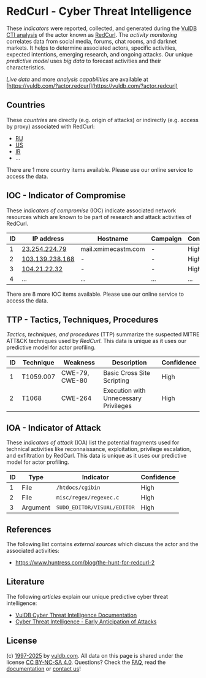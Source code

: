 # RedCurl - Cyber Threat Intelligence

These _indicators_ were reported, collected, and generated during the [VulDB CTI analysis](https://vuldb.com/?kb.cti) of the actor known as [RedCurl](https://vuldb.com/?actor.redcurl). The _activity monitoring_ correlates data from social media, forums, chat rooms, and darknet markets. It helps to determine associated actors, specific activities, expected intentions, emerging research, and ongoing attacks. Our unique _predictive model_ uses _big data_ to forecast activities and their characteristics.

_Live data_ and more _analysis capabilities_ are available at [https://vuldb.com/?actor.redcurl](https://vuldb.com/?actor.redcurl)

## Countries

These _countries_ are directly (e.g. origin of attacks) or indirectly (e.g. access by proxy) associated with RedCurl:

* [RU](https://vuldb.com/?country.ru)
* [US](https://vuldb.com/?country.us)
* [IR](https://vuldb.com/?country.ir)
* ...

There are 1 more country items available. Please use our online service to access the data.

## IOC - Indicator of Compromise

These _indicators of compromise_ (IOC) indicate associated network resources which are known to be part of research and attack activities of RedCurl.

ID | IP address | Hostname | Campaign | Confidence
-- | ---------- | -------- | -------- | ----------
1 | [23.254.224.79](https://vuldb.com/?ip.23.254.224.79) | mail.xmimecastm.com | - | High
2 | [103.139.238.168](https://vuldb.com/?ip.103.139.238.168) | - | - | High
3 | [104.21.22.32](https://vuldb.com/?ip.104.21.22.32) | - | - | High
4 | ... | ... | ... | ...

There are 8 more IOC items available. Please use our online service to access the data.

## TTP - Tactics, Techniques, Procedures

_Tactics, techniques, and procedures_ (TTP) summarize the suspected MITRE ATT&CK techniques used by _RedCurl_. This data is unique as it uses our predictive model for actor profiling.

ID | Technique | Weakness | Description | Confidence
-- | --------- | -------- | ----------- | ----------
1 | T1059.007 | CWE-79, CWE-80 | Basic Cross Site Scripting | High
2 | T1068 | CWE-264 | Execution with Unnecessary Privileges | High

## IOA - Indicator of Attack

These _indicators of attack_ (IOA) list the potential fragments used for technical activities like reconnaissance, exploitation, privilege escalation, and exfiltration by RedCurl. This data is unique as it uses our predictive model for actor profiling.

ID | Type | Indicator | Confidence
-- | ---- | --------- | ----------
1 | File | `/htdocs/cgibin` | High
2 | File | `misc/regex/regexec.c` | High
3 | Argument | `SUDO_EDITOR/VISUAL/EDITOR` | High

## References

The following list contains _external sources_ which discuss the actor and the associated activities:

* https://www.huntress.com/blog/the-hunt-for-redcurl-2

## Literature

The following _articles_ explain our unique predictive cyber threat intelligence:

* [VulDB Cyber Threat Intelligence Documentation](https://vuldb.com/?kb.cti)
* [Cyber Threat Intelligence - Early Anticipation of Attacks](https://www.scip.ch/en/?labs.20201022)

## License

(c) [1997-2025](https://vuldb.com/?kb.changelog) by [vuldb.com](https://vuldb.com/?kb.about). All data on this page is shared under the license [CC BY-NC-SA 4.0](https://creativecommons.org/licenses/by-nc-sa/4.0/). Questions? Check the [FAQ](https://vuldb.com/?kb.faq), read the [documentation](https://vuldb.com/?kb) or [contact us](https://vuldb.com/?contact)!
